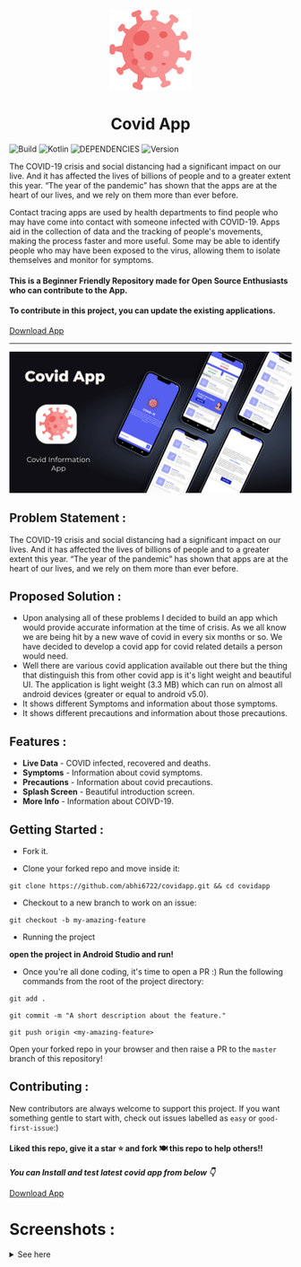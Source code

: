 <p align="center">
    <a href="https://github.com/Abhi6722/covidapp">
        <img alt="Covid App" src="https://github.com/Abhi6722/covidapp/blob/main/.github/icon.png" width="146">
    </a>
</p>

<h1 align="center">
    Covid App
</h1>

![Build](https://img.shields.io/badge/Build-Passing-success?https://img.shields.io/endpoint?&style=for-the-badge)
![Kotlin](https://img.shields.io/badge/Made_with-Kotlin-blueviolet?style=for-the-badge)
![DEPENDENCIES](https://img.shields.io/badge/Kotlin-Covid_App-green?&style=for-the-badge)
![Version](https://img.shields.io/badge/Version-v1-fcba03?style=for-the-badge)

The COVID-19 crisis and social distancing had a significant impact on our live. And it has affected the lives of billions of people and to a greater extent this year. “The year of the pandemic” has shown that the apps are at the heart of our lives, and we rely on them more than ever before.

Contact tracing apps are used by health departments to find people who may have come into contact with someone infected with COVID-19. Apps aid in the collection of data and the tracking of people's movements, making the process faster and more useful. Some may be able to identify people who may have been exposed to the virus, allowing them to isolate themselves and monitor for symptoms.

#### This is a Beginner Friendly Repository made for Open Source Enthusiasts who can contribute to the App. 
#### To contribute in this project, you can update the existing applications.

<a id="raw-url" href="https://github.com/Abhi6722/covidapp/releases/download/v1/covidapp.apk">Download App</a>

***

<p align="center"> <img src="https://github.com/Abhi6722/covidapp/blob/main/.github/covidapp.png" width="700"> </p>

## Problem Statement :
The COVID-19 crisis and social distancing had a significant impact on our lives. And it has affected the lives of billions of people and to a greater extent this year. “The year of the pandemic” has shown that apps are at the heart of our lives, and we rely on them more than ever before.

## Proposed Solution :
- Upon analysing all of these problems I decided to build an app which would provide accurate information at the time of crisis. As we all know we are being hit by a new wave of covid in every six months or so. We have decided to develop a covid app for covid related details a person would need. 
- Well there are various covid application available out there but the thing that distinguish this from other covid app is it's light weight and beautiful UI. The application is light weight (3.3 MB) which can run on almost all android devices (greater or equal to android v5.0). 
- It shows different Symptoms and information about those symptoms.
- It shows different precautions and information about those precautions.

## Features :

- **Live Data** - COVID infected, recovered and deaths.
- **Symptoms** - Information about covid symptoms.
- **Precautions** - Information about covid precautions.
- **Splash Screen** - Beautiful introduction screen.
- **More Info** - Information about COIVD-19.


## Getting Started :
* Fork it.

* Clone your forked repo and move inside it:
```
git clone https://github.com/abhi6722/covidapp.git && cd covidapp
```
* Checkout to a new branch to work on an issue:
```
git checkout -b my-amazing-feature
```
* Running the project

**open the project in Android Studio and run!**

* Once you're all done coding, it's time to open a PR :)
Run the following commands from the root of the project directory:
```
git add .
```
```
git commit -m "A short description about the feature."
```
```
git push origin <my-amazing-feature>
```

Open your forked repo in your browser and then raise a PR to the `master` branch of this repository!


## Contributing :
New contributors are always welcome to support this project. If you want something gentle to start with, check out issues labelled as `easy` or `good-first-issue`:) 


#### Liked this repo, give it a star ⭐ and fork 🍽️ this repo to help others!!

***You can Install and test latest covid app from below 👇*** <br> 

<a id="raw-url" href="https://github.com/Abhi6722/covidapp/releases/download/v1/covidapp.apk">Download App</a>

# Screenshots :
<details>
<summary>See here</summary>
<img align="left" src="https://github.com/Abhi6722/covidapp/blob/main/.github/ss1.png" width="30%"></img> 
<img src="https://github.com/Abhi6722/covidapp/blob/main/.github/ss2.png" width="30%"></img> 
<img align="left" src="https://github.com/Abhi6722/covidapp/blob/main/.github/ss3.png" width="30%"></img> 
<img src="https://github.com/Abhi6722/covidapp/blob/main/.github/ss4.png" width="30%"></img> 
<img align="left" src="https://github.com/Abhi6722/covidapp/blob/main/.github/ss5.png" width="30%"></img> 
</details>
